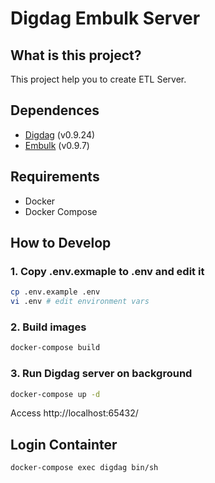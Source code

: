 Digdag Embulk Server
====================================

## What is this project?

This project help you to create ETL Server.


## Dependences

- [Digdag](https://github.com/treasure-data/digdag) (v0.9.24)
- [Embulk](https://github.com/embulk/embulk) (v0.9.7)

## Requirements

- Docker
- Docker Compose

## How to Develop

### 1. Copy .env.exmaple to .env and edit it

```sh
cp .env.example .env
vi .env # edit environment vars
```

### 2. Build images

```sh
docker-compose build
```

### 3. Run Digdag server on background

```sh
docker-compose up -d
```

Access http://localhost:65432/

## Login Containter

```
docker-compose exec digdag bin/sh
```